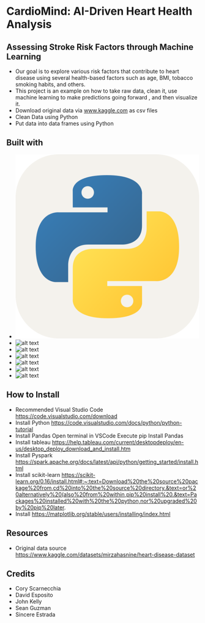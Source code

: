 # CardioMind: AI-Driven Heart Health Analysis


## Assessing Stroke Risk Factors through Machine Learning
* Our goal is to explore various risk factors that contribute to heart disease using several health-based factors such as age, BMI, tobacco smoking habits, and others.
* This project is an example on how to take raw data, clean it, use machine learning to make predictions going forward , and then visualize it.
* Download original data via www.kaggle.com as csv files
* Clean Data using Python 
* Put data into data frames using Python

## Built with

* ![alt text]( https://raw.githubusercontent.com/tandpfun/skill-icons/59059d9d1a2c092696dc66e00931cc1181a4ce1f/icons/Python-Light.svg)
* ![alt text]( https://encrypted-tbn0.gstatic.com/images?q=tbn:ANd9GcS7005ZNWTutANhnon4wy-ji_MI6zvoR4VEvrVH7IsjMw&s)
* ![alt text]( https://brockdsl.github.io/Intro_to_Tableau_Workshop/tabimg.jpg)
* ![alt text]( https://d33wubrfki0l68.cloudfront.net/d3ca5a4bd42d86926f08ee7bc5e3f73339045edf/716e5/images/glossary/pyshark.jpg )
* ![alt text]( https://dataanalyticsedge.com/wp-content/uploads/2019/11/images.png )
* ![alt text]( https://scipy-lectures.org/_images/scikit-learn-logo.png )
* ![alt text]( https://d33wubrfki0l68.cloudfront.net/e33fd6f372aa5d51e7b0de4bd763bd983251881e/4b0f4/blog/customising-matplotlib/matplot_title_logo.png )







## How to Install
* Recommended Visual Studio Code https://code.visualstudio.com/download
* Install Python https://code.visualstudio.com/docs/python/python-tutorial
* Install Pandas Open terminal in VSCode Execute pip Install Pandas
* Install tableau https://help.tableau.com/current/desktopdeploy/en-us/desktop_deploy_download_and_install.htm
* Install Pyspark  https://spark.apache.org/docs/latest/api/python/getting_started/install.html
* Install scikit-learn https://scikit-learn.org/0.16/install.html#:~:text=Download%20the%20source%20package%20from,cd%20into%20the%20source%20directory.&text=or%20alternatively%20(also%20from%20within,pip%20install%20.&text=Packages%20installed%20with%20the%20python,nor%20upgraded%20by%20pip%20later.
* Install https://matplotlib.org/stable/users/installing/index.html


## Resources

*  Original data source https://www.kaggle.com/datasets/mirzahasnine/heart-disease-dataset

## Credits

* Cory Scarnecchia
* David Esposito
* John Kelly
* Sean Guzman 
* Sincere Estrada



